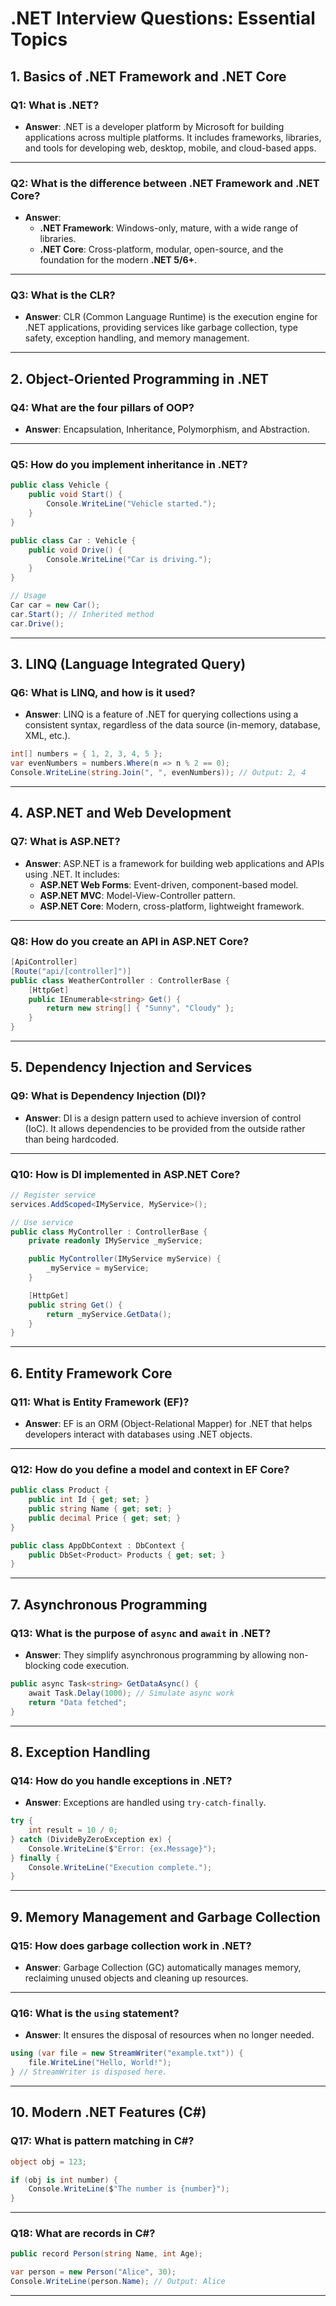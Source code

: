# .NET Interview Questions: Essential Topics

## 1. Basics of .NET Framework and .NET Core

### **Q1: What is .NET?**
- **Answer**: .NET is a developer platform by Microsoft for building applications across multiple platforms. It includes frameworks, libraries, and tools for developing web, desktop, mobile, and cloud-based apps.

---

### **Q2: What is the difference between .NET Framework and .NET Core?**
- **Answer**:
  - **.NET Framework**: Windows-only, mature, with a wide range of libraries.
  - **.NET Core**: Cross-platform, modular, open-source, and the foundation for the modern **.NET 5/6+**.

---

### **Q3: What is the CLR?**
- **Answer**: CLR (Common Language Runtime) is the execution engine for .NET applications, providing services like garbage collection, type safety, exception handling, and memory management.

---

## 2. Object-Oriented Programming in .NET

### **Q4: What are the four pillars of OOP?**
- **Answer**: Encapsulation, Inheritance, Polymorphism, and Abstraction.

---

### **Q5: How do you implement inheritance in .NET?**
```csharp
public class Vehicle {
    public void Start() {
        Console.WriteLine("Vehicle started.");
    }
}

public class Car : Vehicle {
    public void Drive() {
        Console.WriteLine("Car is driving.");
    }
}

// Usage
Car car = new Car();
car.Start(); // Inherited method
car.Drive();
```

---

## 3. LINQ (Language Integrated Query)

### **Q6: What is LINQ, and how is it used?**
- **Answer**: LINQ is a feature of .NET for querying collections using a consistent syntax, regardless of the data source (in-memory, database, XML, etc.).

```csharp
int[] numbers = { 1, 2, 3, 4, 5 };
var evenNumbers = numbers.Where(n => n % 2 == 0);
Console.WriteLine(string.Join(", ", evenNumbers)); // Output: 2, 4
```

---

## 4. ASP.NET and Web Development

### **Q7: What is ASP.NET?**
- **Answer**: ASP.NET is a framework for building web applications and APIs using .NET. It includes:
  - **ASP.NET Web Forms**: Event-driven, component-based model.
  - **ASP.NET MVC**: Model-View-Controller pattern.
  - **ASP.NET Core**: Modern, cross-platform, lightweight framework.

---

### **Q8: How do you create an API in ASP.NET Core?**
```csharp
[ApiController]
[Route("api/[controller]")]
public class WeatherController : ControllerBase {
    [HttpGet]
    public IEnumerable<string> Get() {
        return new string[] { "Sunny", "Cloudy" };
    }
}
```

---

## 5. Dependency Injection and Services

### **Q9: What is Dependency Injection (DI)?**
- **Answer**: DI is a design pattern used to achieve inversion of control (IoC). It allows dependencies to be provided from the outside rather than being hardcoded.

---

### **Q10: How is DI implemented in ASP.NET Core?**
```csharp
// Register service
services.AddScoped<IMyService, MyService>();

// Use service
public class MyController : ControllerBase {
    private readonly IMyService _myService;

    public MyController(IMyService myService) {
        _myService = myService;
    }

    [HttpGet]
    public string Get() {
        return _myService.GetData();
    }
}
```

---

## 6. Entity Framework Core

### **Q11: What is Entity Framework (EF)?**
- **Answer**: EF is an ORM (Object-Relational Mapper) for .NET that helps developers interact with databases using .NET objects.

---

### **Q12: How do you define a model and context in EF Core?**
```csharp
public class Product {
    public int Id { get; set; }
    public string Name { get; set; }
    public decimal Price { get; set; }
}

public class AppDbContext : DbContext {
    public DbSet<Product> Products { get; set; }
}
```

---

## 7. Asynchronous Programming

### **Q13: What is the purpose of `async` and `await` in .NET?**
- **Answer**: They simplify asynchronous programming by allowing non-blocking code execution.

```csharp
public async Task<string> GetDataAsync() {
    await Task.Delay(1000); // Simulate async work
    return "Data fetched";
}
```

---

## 8. Exception Handling

### **Q14: How do you handle exceptions in .NET?**
- **Answer**: Exceptions are handled using `try-catch-finally`.

```csharp
try {
    int result = 10 / 0;
} catch (DivideByZeroException ex) {
    Console.WriteLine($"Error: {ex.Message}");
} finally {
    Console.WriteLine("Execution complete.");
}
```

---

## 9. Memory Management and Garbage Collection

### **Q15: How does garbage collection work in .NET?**
- **Answer**: Garbage Collection (GC) automatically manages memory, reclaiming unused objects and cleaning up resources.

---

### **Q16: What is the `using` statement?**
- **Answer**: It ensures the disposal of resources when no longer needed.

```csharp
using (var file = new StreamWriter("example.txt")) {
    file.WriteLine("Hello, World!");
} // StreamWriter is disposed here.
```

---

## 10. Modern .NET Features (C#)

### **Q17: What is pattern matching in C#?**
```csharp
object obj = 123;

if (obj is int number) {
    Console.WriteLine($"The number is {number}");
}
```

---

### **Q18: What are records in C#?**
```csharp
public record Person(string Name, int Age);

var person = new Person("Alice", 30);
Console.WriteLine(person.Name); // Output: Alice
```

---
